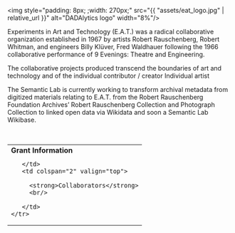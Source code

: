 

<a name="dadalytics"></a><img style="padding: 8px; ;width: 270px;" src="{{ "assets/eat_logo.jpg" | relative_url }}" alt="DADAlytics logo" width="8%"/>
<p>
Experiments in Art and Technology (E.A.T.) was a radical collaborative organization established in 1967 by artists Robert Rauschenberg, Robert Whitman, and engineers Billy Klüver, Fred Waldhauer following the 1966 collaborative performance of 9 Evenings: Theatre and Engineering.
</p>
<p>
The collaborative projects produced transcend the boundaries of art and technology and of the individual contributor / creator
Individual artist 
</p>

<p>
The Semantic Lab is currently working to transform archival metadata from digitized materials relating to E.A.T. from the Robert Rauschenberg Foundation Archives’ Robert Rauschenberg Collection and Photograph Collection to linked open data via Wikidata and soon a Semantic Lab Wikibase.
</p>
<br/>
<table>
    <tr>
       <td colspan="1" valign="top">
         <strong>Grant Information</strong>
         <br/>
         
         
       </td>
       <td colspan="2" valign="top">
         
         <strong>Collaborators</strong>
         <br/>
       
       </td>
    </tr>
</table>
<br/>
